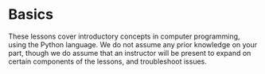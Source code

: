 # Basics

These lessons cover introductory concepts in computer programming, using the Python language. We do not assume any prior knowledge on your part, though we do assume that an instructor will be present to expand on certain components of the lessons, and troubleshoot issues. 
